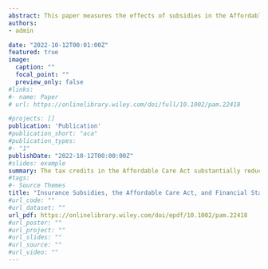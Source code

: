 ```yaml
---
abstract: This paper measures the effects of subsidies in the Affordable Care Act on adverse financial outcomes using administrative tax data and credit data on financial outcomes. Using a difference-in-differences design with propensity score reweighting, I find that at $100 per capita, ACA premium tax credits and cost-sharing reduction subsidies reduced consumer bankruptcies and severe auto delinquency by 8 percent and 7 percent, respectively, and substantially reduced right-tail delinquent debt and third-party collections. The value of recipients’ risk protection against medical debt payments amounts to approximately 16 to 21 percent of the cash costs of the subsidies, while the subsidies provided substantial indirect transfers to external parties.
authors:
- admin

date: "2022-10-12T00:01:00Z"
featured: true
image:
  caption: ""
  focal_point: ""
  preview_only: false
#links:
#- name: Paper
# url: https://onlinelibrary.wiley.com/doi/full/10.1002/pam.22418

#projects: []
publication: 'Publication'
#publication_short: "aca"
#publication_types:
#- "1"
publishDate: "2022-10-12T00:00:00Z"
#slides: example
summary: The tax credits in the Affordable Care Act substantially reduce bankruptcy, and severely delinquent debt. Welfare gains for protection against medical debt accounts for 16-21% of program costs.
#tags:
#- Source Themes
title: "Insurance Subsidies, the Affordable Care Act, and Financial Stability"
#url_code: ""
#url_dataset: ""
url_pdf: https://onlinelibrary.wiley.com/doi/epdf/10.1002/pam.22418
#url_poster: ""
#url_project: ""
#url_slides: ""
#url_source: ""
#url_video: ""
---
```


